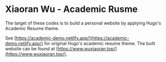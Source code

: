 # Xiaoran Wu - Academic Rusme

The target of these codes is to build a personal website by applying Hugo's Academic Resume theme.

See [https://academic-demo.netlify.app/](https://academic-demo.netlify.app/) for original Hugo's academic resume theme.
The built website can be found at [https://www.wuxiaoran.top/](https://www.wuxiaoran.top/).
